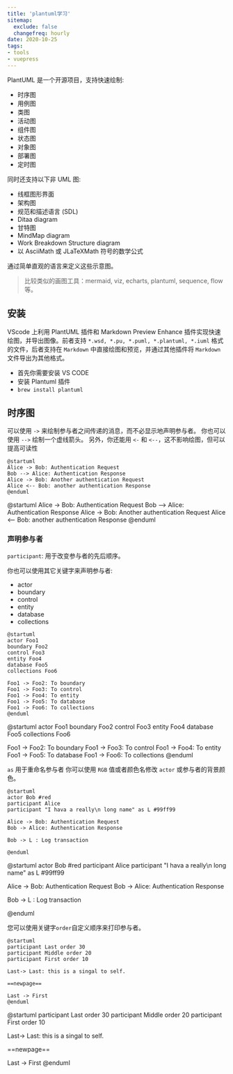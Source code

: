 ```yaml
---
title: 'plantuml学习'
sitemap:
  exclude: false
  changefreq: hourly
date: 2020-10-25
tags:
- tools
- vuepress
---
```


PlantUML 是一个开源项目，支持快速绘制:
* 时序图
* 用例图 
* 类图
* 活动图 
* 组件图 
* 状态图 
* 对象图 
* 部署图 
* 定时图

同时还支持以下非 UML 图: 

* 线框图形界面
* 架构图
* 规范和描述语言 (SDL)
* Ditaa diagram
* 甘特图
* MindMap diagram
* Work Breakdown Structure diagram
* 以 AsciiMath 或 JLaTeXMath 符号的数学公式

通过简单直观的语言来定义这些示意图。

> 比较类似的画图工具：mermaid, viz, echarts, plantuml, sequence, flow 等。

## 安装

VScode 上利用 PlantUML 插件和 Markdown Preview Enhance 插件实现快速绘图，并导出图像。前者支持 `*.wsd, *.pu, *.puml, *.plantuml, *.iuml` 格式的文件，后者支持在 `Markdown` 中直接绘图和预览，并通过其他插件将 `Markdown` 文件导出为其他格式。

* 首先你需要安装 VS CODE
* 安装 Plantuml 插件
* `brew install plantuml`


## 时序图

可以使用 `->` 来绘制参与者之间传递的消息，而不必显示地声明参与者。
你也可以使用 `-->` 绘制一个虚线箭头。
另外，你还能用 `<-` 和 `<--`，这不影响绘图，但可以提高可读性

```
@startuml
Alice -> Bob: Authentication Request 
Bob --> Alice: Authentication Response
Alice -> Bob: Another authentication Request
Alice <-- Bob: another authentication Response 
@enduml
```

@startuml
Alice -> Bob: Authentication Request 
Bob --> Alice: Authentication Response
Alice -> Bob: Another authentication Request
Alice <-- Bob: another authentication Response 
@enduml


### 声明参与者

`participant`: 用于改变参与者的先后顺序。 

你也可以使用其它关键字来声明参与者:
* actor
* boundary 
* control 
* entity
* database
* collections

```
@startuml 
actor Foo1
boundary Foo2
control Foo3
entity Foo4
database Foo5
collections Foo6

Foo1 -> Foo2: To boundary
Foo1 -> Foo3: To control
Foo1 -> Foo4: To entity
Foo1 -> Foo5: To database
Foo1 -> Foo6: To collections
@enduml
```

@startuml 
actor Foo1
boundary Foo2
control Foo3
entity Foo4
database Foo5
collections Foo6

Foo1 -> Foo2: To boundary
Foo1 -> Foo3: To control
Foo1 -> Foo4: To entity
Foo1 -> Foo5: To database
Foo1 -> Foo6: To collections
@enduml


`as` 用于重命名参与者
你可以使用 `RGB` 值或者颜色名修改 `actor` 或参与者的背景颜色。


```
@startuml
actor Bob #red
participant Alice
participant "I hava a really\n long name" as L #99ff99

Alice -> Bob: Authentication Request
Bob -> Alice: Authentication Response

Bob -> L : Log transaction

@enduml
```

@startuml
actor Bob #red
participant Alice
participant "I hava a really\n long name" as L #99ff99

Alice -> Bob: Authentication Request
Bob -> Alice: Authentication Response

Bob -> L : Log transaction

@enduml


您可以使用关键字`order`自定义顺序来打印参与者。

```
@startuml
participant Last order 30
participant Middle order 20
participant First order 10

Last-> Last: this is a singal to self.

==newpage==

Last -> First 
@enduml
```

@startuml
participant Last order 30
participant Middle order 20
participant First order 10

Last-> Last: this is a singal to self.

==newpage==

Last -> First 
@enduml
